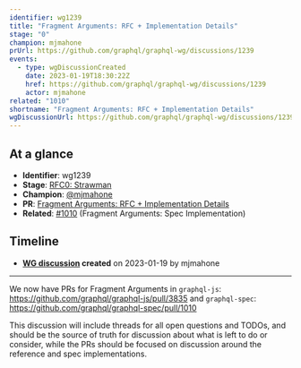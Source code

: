 ```yaml
---
identifier: wg1239
title: "Fragment Arguments: RFC + Implementation Details"
stage: "0"
champion: mjmahone
prUrl: https://github.com/graphql/graphql-wg/discussions/1239
events:
  - type: wgDiscussionCreated
    date: 2023-01-19T18:30:22Z
    href: https://github.com/graphql/graphql-wg/discussions/1239
    actor: mjmahone
related: "1010"
shortname: "Fragment Arguments: RFC + Implementation Details"
wgDiscussionUrl: https://github.com/graphql/graphql-wg/discussions/1239
---
```


## At a glance

- **Identifier**: wg1239
- **Stage**: [RFC0: Strawman](https://github.com/graphql/graphql-spec/blob/main/CONTRIBUTING.md#stage-0-strawman)
- **Champion**: [@mjmahone](https://github.com/mjmahone)
- **PR**: [Fragment Arguments: RFC + Implementation Details](https://github.com/graphql/graphql-wg/discussions/1239)
- **Related**: [#1010](/rfcs/1010) (Fragment Arguments: Spec Implementation)

<!-- BEGIN_CUSTOM_TEXT -->



<!-- END_CUSTOM_TEXT -->

## Timeline

- **[WG discussion](https://github.com/graphql/graphql-wg/discussions/1239) created** on 2023-01-19 by mjmahone

<!-- VERBATIM -->

---

We now have PRs for Fragment Arguments in `graphql-js`: https://github.com/graphql/graphql-js/pull/3835 and `graphql-spec`: https://github.com/graphql/graphql-spec/pull/1010

This discussion will include threads for all open questions and TODOs, and should be the source of truth for discussion about what is left to do or consider, while the PRs should be focused on discussion around the reference and spec implementations.
